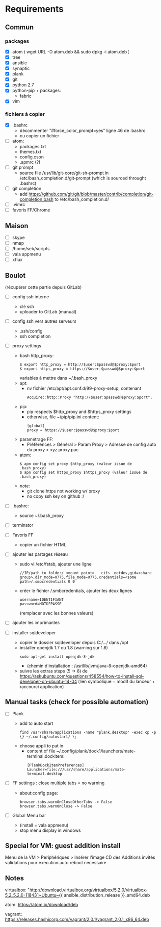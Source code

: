 # Requirements

## Commun

### packages
- [x] atom ( wget URL -O atom.deb && sudo dpkg -i atom.deb )
- [x] tree
- [x] ansible
- [x] synaptic
- [x] plank
- [x] git
- [x] python 2.7
- [x] python-pip + packages:
  - fabric
- [x] vim

### fichiers à copier
- [x] .bashrc
  - décommenter "#force_color_prompt=yes" ligne 46 de .bashrc
  - ou copier un fichier
- [ ] atom:
  - packages.txt
  - themes.txt
  - config.cson
  - .apmrc (?)
- [ ] git prompt
  - source file /usr/lib/git-core/git-sh-prompt
    in /etc/bash_completion.d/git-prompt
    (which is sourced throught .bashrc)
- [ ] git completion
  - add https://github.com/git/git/blob/master/contrib/completion/git-completion.bash
    to /etc/bash_completion.d/
- [ ] .vimrc
- [ ] favoris FF/Chrome

## Maison
- [ ] skype
- [ ] nmap
- [ ] /home/seb/scripts
- [ ] vala appmenu
- [ ] xflux

## Boulot
(récupérer cette partie depuis GitLab)
- [ ] config ssh interne
  - clé ssh
  - uploader to GitLab (manual)
- [ ] config ssh vers autres serveurs
  - .ssh/config
  - ssh completion
- [ ] proxy settings
  - bash http_proxy:
    ```
    $ export http_proxy = http://$user:$passwd@$proxy:$port
    $ export https_proxy = https://$user:$passwd@$proxy:$port
    ```
    variables à mettre dans ~/.bash_proxy
  - apt:
    - nv fichier /etc/apt/apt.conf.d/99-proxy-setup, contenant
      ```
      Acquire::http::Proxy "http://$user:$passwd@$proxy:$port";
      ```
  - pip:
    - pip respects $http_proxy and $https_proxy settings
    - otherwise, file ~/pip/pip.ini content:
      ```
      [global]
      proxy = https://$user:$passwd@$proxy:$port
      ```
  - paramétrage FF:
    - Préférences > Général > Param Proxy > Adresse de config auto du proxy > xyz proxy.pac
  - atom:
    ```
    $ apm config set proxy $http_proxy (valeur issue de .bash_proxy)
    $ apm config set https_proxy $https_proxy (valeur issue de .bash_proxy)
    ```
  - _note_: 
    - git clone https not working w/ proxy
    - no copy ssh key on github :/
- [ ] .bashrc:
    - source ~/.bash_proxy
- [ ] terminator
- [ ] Favoris FF
  - copier un fichier HTML
- [ ] ajouter les partages réseau
  - sudo vi /etc/fstab, ajouter une ligne 
    ```
    //IP/path to folder/ <mount point>   cifs _netdev,gid=<share group>,dir_mode=0775,file_mode=0775,credentials=<some path>/.smbcredentials 0 0
    ```
  - créer le fichier <path>/.smbcredentials, ajouter les deux lignes
    ```
    username=IDENTIFIANT
    password=MOTDEPASSE
    ```
    (remplacer avec les bonnes valeurs)

- [ ] ajouter les imprimantes
- [ ] installer sqldeveloper
    - copier le dossier sqldeveloper depuis C:/.../ dans /opt
    - installer openjdk 1.7 ou 1.8 (warning sur 1.8)
       ```
       sudo apt-get install openjdk-8-jdk
       ```
       - (chemin d'installation : /usr/lib/jvm/java-8-openjdk-amd64)
    - suivre les extras steps (5 -> 8) de https://askubuntu.com/questions/458554/how-to-install-sql-developer-on-ubuntu-14-04
      (lien symbolique + modif du lanceur + raccourci application)

## Manual tasks (check for possible automation)
- [ ] Plank
  - add to auto start 
    ```
    find /usr/share/applications -name "plank.desktop" -exec cp -p {} ~/.config/autostart/ \;
    ```
  - choose appli to put in
    - content of file ~/.config/plank/dock1/launchers/mate-terminal.dockitem:
      ```
      [PlankDockItemPreferences]
      Launcher=file:///usr/share/applications/mate-terminal.desktop
      ```
  
- [ ] FF settings : close multiple tabs = no warning
  - about:config page:
      ```
      browser.tabs.warnOnCloseOtherTabs -> False
      browser.tabs.warnOnClose -> False 
      ```
- [ ] Global Menu bar
  - (install = vala appmenu)
  - stop menu display in windows

## Special for VM: guest addition install
Menu de la VM > Periphériques > Insérer l'image CD des Additions invités
validations pour execution auto
reboot necessaire

## Notes
virtualbox:
"http://download.virtualbox.org/virtualbox/5.2.0/virtualbox-5.2_5.2.0-118431~Ubuntu~{{ ansible_distribution_release }}_amd64.deb

atom:
https://atom.io/download/deb

vagrant:
https://releases.hashicorp.com/vagrant/2.0.1/vagrant_2.0.1_x86_64.deb
